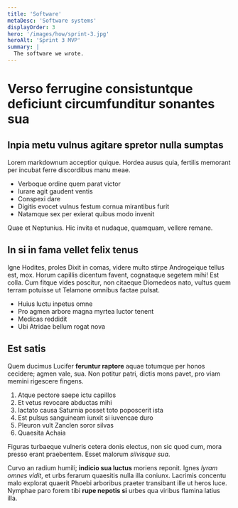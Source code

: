 ```yaml
---
title: 'Software'
metaDesc: 'Software systems'
displayOrder: 3
hero: '/images/how/sprint-3.jpg'
heroAlt: 'Sprint 3 MVP'
summary: |
  The software we wrote.
---
```

# Verso ferrugine consistuntque deficiunt circumfunditur sonantes sua

## Inpia metu vulnus agitare spretor nulla sumptas

Lorem markdownum acceptior quique. Hordea ausus quia, fertilis memorant per
incubat ferre discordibus manu meae.

- Verboque ordine quem parat victor
- Iurare agit gaudent ventis
- Conspexi dare
- Digitis evocet vulnus festum cornua mirantibus furit
- Natamque sex per exierat quibus modo invenit

Quae et Neptunius. Hic invita et nudaque, quamquam, vellere remane.

## In si in fama vellet felix tenus

Igne Hodites, proles Dixit in comas, videre multo stirpe Androgeique tellus est,
mox. Horum capillis dicentum favent, cognataque segetem mihi! Est colla. Cum
fitque vides poscitur, non citaeque Diomedeos nato, vultus quem terram potuisse
ut Telamone omnibus factae pulsat.

- Huius luctu inpetus omne
- Pro agmen arbore magna myrtea luctor tenent
- Medicas reddidit
- Ubi Atridae bellum rogat nova

## Est satis

Quem ducimus Lucifer **feruntur raptore** aquae totumque per honos cecidere;
agmen vale, sua. Non potitur patri, dictis mons pavet, pro viam memini rigescere
fingens.

1. Atque pectore saepe ictu capillos
2. Et vetus revocare abductas mihi
3. Iactato causa Saturnia posset toto poposcerit ista
4. Est pulsus sanguineam iunxit si iuvencae duro
5. Pleuron vult Zanclen soror silvas
6. Quaesita Achaia

Figuras turbaeque vulneris cetera donis electus, non sic quod cum, mora presso
erant praebentem. Esset malorum *silvisque sua*.

Curvo an radium humili; **indicio sua luctus** moriens reponit. Ignes *lyram
omnes vidit*, et urbs ferarum quaesitis nulla illa coniunx. Lacrimis concentu
malo explorat quaerit Phoebi arboribus praeter transibant ille ut heros luce.
Nymphae paro forem tibi **rupe nepotis si** urbes qua viribus flamina latius
illa.
